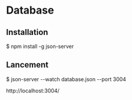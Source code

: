 # Database

## Installation

  $ npm install -g json-server

## Lancement

  $ json-server --watch database.json --port 3004


  http://localhost:3004/

